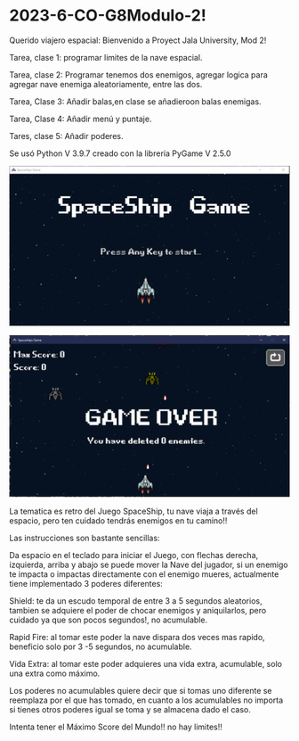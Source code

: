 # 2023-6-CO-G8Modulo-2!
Querido viajero espacial:
Bienvenido a Proyect Jala University, Mod 2!

Tarea, clase 1: programar limites de la nave espacial.

Tarea, clase 2: Programar tenemos dos enemigos, agregar logica para agregar nave enemiga aleatoriamente, entre las dos.

Tarea, Clase 3: Añadir balas,en clase se añadieroon balas enemigas.

Tarea, Clase 4: Añadir menú y puntaje.

Tares, clase 5: Añadir poderes.

Se usó Python V 3.9.7
creado con la librería PyGame V 2.5.0

![Alt text](image-1.png)

![Alt text](image-2.png)

La tematica es retro del Juego SpaceShip, tu nave viaja a través del espacio, pero ten cuidado tendrás enemigos en tu camino!!

Las instrucciones son bastante sencillas:

Da espacio en el teclado para iniciar el Juego, con flechas derecha, izquierda, arriba y abajo se puede mover la Nave del jugador, si un enemigo te impacta o impactas directamente con el enemigo mueres, actualmente tiene implementado 3 poderes diferentes:

Shield: te da un escudo temporal de entre 3 a 5 segundos aleatorios, tambien se adquiere el poder de chocar enemigos y aniquilarlos, pero cuidado ya que son pocos segundos!, no acumulable.

Rapid Fire: al tomar este poder la nave dispara dos veces mas rapido, beneficio solo por 3 -5 segundos, no acumulable.

Vida Extra: al tomar este poder adquieres una vida extra, acumulable, solo una extra como máximo.

Los poderes no acumulables quiere decir que si tomas uno diferente se reemplaza por el que has tomado, en cuanto a los acumulables no importa si tienes otros poderes igual se toma y se almacena dado el caso.

Intenta tener el Máximo Score del Mundo!! no hay limites!! 

